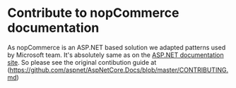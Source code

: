 # Contribute to nopCommerce documentation

As nopCommerce is an ASP.NET based solution we adapted patterns used by Microsoft team. It's absolutely same as on the [ASP.NET documentation site](https://docs.microsoft.com/aspnet/). So please see the original contibution guide at (https://github.com/aspnet/AspNetCore.Docs/blob/master/CONTRIBUTING.md)
